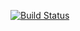[![Build Status](https://travis-ci.org/kant97/OnePlusLambdaEA.svg?branch=master)](https://travis-ci.org/kant97/OnePlusLambdaEA)